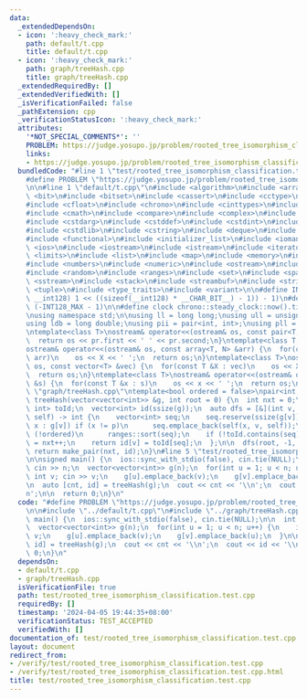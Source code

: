 ```yaml
---
data:
  _extendedDependsOn:
  - icon: ':heavy_check_mark:'
    path: default/t.cpp
    title: default/t.cpp
  - icon: ':heavy_check_mark:'
    path: graph/treeHash.cpp
    title: graph/treeHash.cpp
  _extendedRequiredBy: []
  _extendedVerifiedWith: []
  _isVerificationFailed: false
  _pathExtension: cpp
  _verificationStatusIcon: ':heavy_check_mark:'
  attributes:
    '*NOT_SPECIAL_COMMENTS*': ''
    PROBLEM: https://judge.yosupo.jp/problem/rooted_tree_isomorphism_classification
    links:
    - https://judge.yosupo.jp/problem/rooted_tree_isomorphism_classification
  bundledCode: "#line 1 \"test/rooted_tree_isomorphism_classification.test.cpp\"\n\
    #define PROBLEM \"https://judge.yosupo.jp/problem/rooted_tree_isomorphism_classification\"\
    \n\n#line 1 \"default/t.cpp\"\n#include <algorithm>\n#include <array>\n#include\
    \ <bit>\n#include <bitset>\n#include <cassert>\n#include <cctype>\n#include <cfenv>\n\
    #include <cfloat>\n#include <chrono>\n#include <cinttypes>\n#include <climits>\n\
    #include <cmath>\n#include <compare>\n#include <complex>\n#include <concepts>\n\
    #include <cstdarg>\n#include <cstddef>\n#include <cstdint>\n#include <cstdio>\n\
    #include <cstdlib>\n#include <cstring>\n#include <deque>\n#include <fstream>\n\
    #include <functional>\n#include <initializer_list>\n#include <iomanip>\n#include\
    \ <ios>\n#include <iostream>\n#include <istream>\n#include <iterator>\n#include\
    \ <limits>\n#include <list>\n#include <map>\n#include <memory>\n#include <new>\n\
    #include <numbers>\n#include <numeric>\n#include <ostream>\n#include <queue>\n\
    #include <random>\n#include <ranges>\n#include <set>\n#include <span>\n#include\
    \ <sstream>\n#include <stack>\n#include <streambuf>\n#include <string>\n#include\
    \ <tuple>\n#include <type_traits>\n#include <variant>\n\n#define INT128_MAX (__int128)(((unsigned\
    \ __int128) 1 << ((sizeof(__int128) * __CHAR_BIT__) - 1)) - 1)\n#define INT128_MIN\
    \ (-INT128_MAX - 1)\n\n#define clock chrono::steady_clock::now().time_since_epoch().count()\n\
    \nusing namespace std;\n\nusing ll = long long;\nusing ull = unsigned long long;\n\
    using ldb = long double;\nusing pii = pair<int, int>;\nusing pll = pair<ll, ll>;\n\
    \ntemplate<class T>\nostream& operator<<(ostream& os, const pair<T, T> pr) {\n\
    \  return os << pr.first << ' ' << pr.second;\n}\ntemplate<class T, size_t N>\n\
    ostream& operator<<(ostream& os, const array<T, N> &arr) {\n  for(const T &X :\
    \ arr)\n    os << X << ' ';\n  return os;\n}\ntemplate<class T>\nostream& operator<<(ostream&\
    \ os, const vector<T> &vec) {\n  for(const T &X : vec)\n    os << X << ' ';\n\
    \  return os;\n}\ntemplate<class T>\nostream& operator<<(ostream& os, const set<T>\
    \ &s) {\n  for(const T &x : s)\n    os << x << ' ';\n  return os;\n}\n#line 1\
    \ \"graph/treeHash.cpp\"\ntemplate<bool ordered = false>\npair<int, vector<int>>\
    \ treeHash(vector<vector<int>> &g, int root = 0) {\n  int nxt = 0;\n  static map<vector<int>,\
    \ int> toId;\n  vector<int> id(ssize(g));\n  auto dfs = [&](int v, int p, auto\
    \ self) -> int {\n    vector<int> seq;\n    seq.reserve(ssize(g[v]));\n    for(int\
    \ x : g[v]) if (x != p)\n      seq.emplace_back(self(x, v, self));\n    if constexpr\
    \ (!ordered)\n      ranges::sort(seq);\n    if (!toId.contains(seq))\n      toId[seq]\
    \ = nxt++;\n    return id[v] = toId[seq];\n  };\n\n  dfs(root, -1, dfs);\n\n \
    \ return make_pair(nxt, id);\n}\n#line 5 \"test/rooted_tree_isomorphism_classification.test.cpp\"\
    \n\nsigned main() {\n  ios::sync_with_stdio(false), cin.tie(NULL);\n\n  int n;\
    \ cin >> n;\n  vector<vector<int>> g(n);\n  for(int u = 1; u < n; u++) {\n   \
    \ int v; cin >> v;\n    g[u].emplace_back(v);\n    g[v].emplace_back(u);\n  }\n\
    \n  auto [cnt, id] = treeHash(g);\n  cout << cnt << '\\n';\n  cout << id << '\\\
    n';\n\n  return 0;\n}\n"
  code: "#define PROBLEM \"https://judge.yosupo.jp/problem/rooted_tree_isomorphism_classification\"\
    \n\n#include \"../default/t.cpp\"\n#include \"../graph/treeHash.cpp\"\n\nsigned\
    \ main() {\n  ios::sync_with_stdio(false), cin.tie(NULL);\n\n  int n; cin >> n;\n\
    \  vector<vector<int>> g(n);\n  for(int u = 1; u < n; u++) {\n    int v; cin >>\
    \ v;\n    g[u].emplace_back(v);\n    g[v].emplace_back(u);\n  }\n\n  auto [cnt,\
    \ id] = treeHash(g);\n  cout << cnt << '\\n';\n  cout << id << '\\n';\n\n  return\
    \ 0;\n}\n"
  dependsOn:
  - default/t.cpp
  - graph/treeHash.cpp
  isVerificationFile: true
  path: test/rooted_tree_isomorphism_classification.test.cpp
  requiredBy: []
  timestamp: '2024-04-05 19:44:35+08:00'
  verificationStatus: TEST_ACCEPTED
  verifiedWith: []
documentation_of: test/rooted_tree_isomorphism_classification.test.cpp
layout: document
redirect_from:
- /verify/test/rooted_tree_isomorphism_classification.test.cpp
- /verify/test/rooted_tree_isomorphism_classification.test.cpp.html
title: test/rooted_tree_isomorphism_classification.test.cpp
---
```

